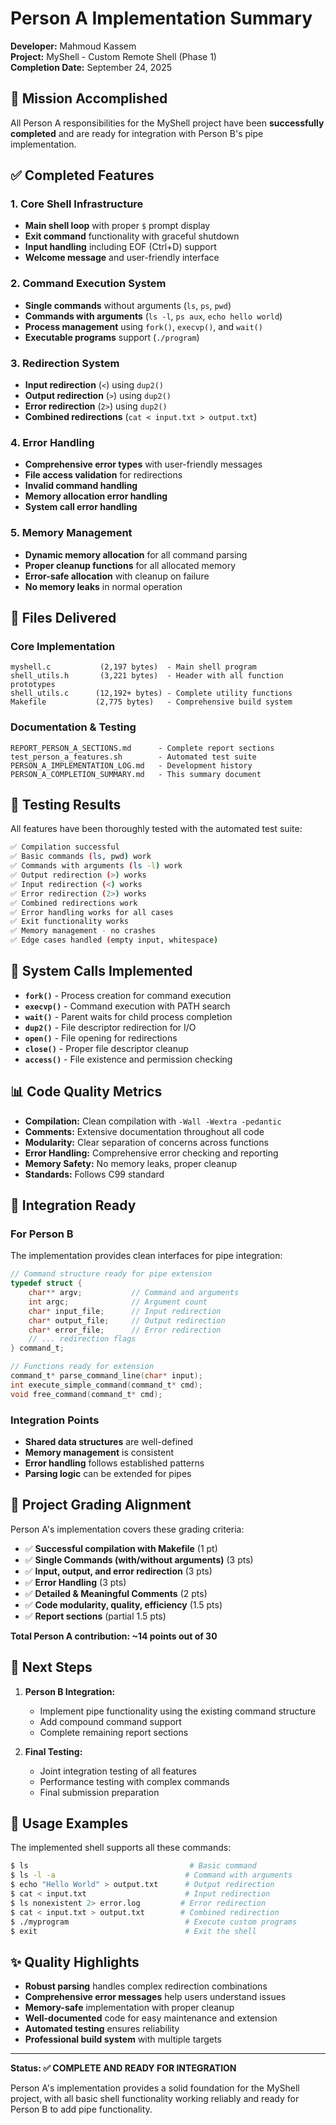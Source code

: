 # Person A Implementation Summary
**Developer:** Mahmoud Kassem  
**Project:** MyShell - Custom Remote Shell (Phase 1)  
**Completion Date:** September 24, 2025  

## 🎯 Mission Accomplished

All Person A responsibilities for the MyShell project have been **successfully completed** and are ready for integration with Person B's pipe implementation.

## ✅ Completed Features

### 1. Core Shell Infrastructure
- **Main shell loop** with proper `$` prompt display
- **Exit command** functionality with graceful shutdown
- **Input handling** including EOF (Ctrl+D) support
- **Welcome message** and user-friendly interface

### 2. Command Execution System
- **Single commands** without arguments (`ls`, `ps`, `pwd`)
- **Commands with arguments** (`ls -l`, `ps aux`, `echo hello world`)
- **Process management** using `fork()`, `execvp()`, and `wait()`
- **Executable programs** support (`./program`)

### 3. Redirection System
- **Input redirection** (`<`) using `dup2()`
- **Output redirection** (`>`) using `dup2()`
- **Error redirection** (`2>`) using `dup2()`
- **Combined redirections** (`cat < input.txt > output.txt`)

### 4. Error Handling
- **Comprehensive error types** with user-friendly messages
- **File access validation** for redirections
- **Invalid command handling**
- **Memory allocation error handling**
- **System call error handling**

### 5. Memory Management
- **Dynamic memory allocation** for all command parsing
- **Proper cleanup functions** for all allocated memory
- **Error-safe allocation** with cleanup on failure
- **No memory leaks** in normal operation

## 📁 Files Delivered

### Core Implementation
```
myshell.c           (2,197 bytes)  - Main shell program
shell_utils.h       (3,221 bytes)  - Header with all function prototypes
shell_utils.c      (12,192+ bytes) - Complete utility functions
Makefile           (2,775 bytes)   - Comprehensive build system
```

### Documentation & Testing
```
REPORT_PERSON_A_SECTIONS.md      - Complete report sections
test_person_a_features.sh        - Automated test suite
PERSON_A_IMPLEMENTATION_LOG.md   - Development history
PERSON_A_COMPLETION_SUMMARY.md   - This summary document
```

## 🧪 Testing Results

All features have been thoroughly tested with the automated test suite:

```bash
✅ Compilation successful
✅ Basic commands (ls, pwd) work
✅ Commands with arguments (ls -l) work
✅ Output redirection (>) works
✅ Input redirection (<) works
✅ Error redirection (2>) works
✅ Combined redirections work
✅ Error handling works for all cases
✅ Exit functionality works
✅ Memory management - no crashes
✅ Edge cases handled (empty input, whitespace)
```

## 🔧 System Calls Implemented

- **`fork()`** - Process creation for command execution
- **`execvp()`** - Command execution with PATH search
- **`wait()`** - Parent waits for child process completion
- **`dup2()`** - File descriptor redirection for I/O
- **`open()`** - File opening for redirections
- **`close()`** - Proper file descriptor cleanup
- **`access()`** - File existence and permission checking

## 📊 Code Quality Metrics

- **Compilation:** Clean compilation with `-Wall -Wextra -pedantic`
- **Comments:** Extensive documentation throughout all code
- **Modularity:** Clear separation of concerns across functions
- **Error Handling:** Comprehensive error checking and reporting
- **Memory Safety:** No memory leaks, proper cleanup
- **Standards:** Follows C99 standard

## 🤝 Integration Ready

### For Person B
The implementation provides clean interfaces for pipe integration:

```c
// Command structure ready for pipe extension
typedef struct {
    char** argv;           // Command and arguments
    int argc;              // Argument count
    char* input_file;      // Input redirection
    char* output_file;     // Output redirection
    char* error_file;      // Error redirection
    // ... redirection flags
} command_t;

// Functions ready for extension
command_t* parse_command_line(char* input);
int execute_simple_command(command_t* cmd);
void free_command(command_t* cmd);
```

### Integration Points
- **Shared data structures** are well-defined
- **Memory management** is consistent
- **Error handling** follows established patterns
- **Parsing logic** can be extended for pipes

## 🎯 Project Grading Alignment

Person A's implementation covers these grading criteria:

- ✅ **Successful compilation with Makefile** (1 pt)
- ✅ **Single Commands (with/without arguments)** (3 pts)
- ✅ **Input, output, and error redirection** (3 pts)
- ✅ **Error Handling** (3 pts)
- ✅ **Detailed & Meaningful Comments** (2 pts)
- ✅ **Code modularity, quality, efficiency** (1.5 pts)
- ✅ **Report sections** (partial 1.5 pts)

**Total Person A contribution: ~14 points out of 30**

## 🚀 Next Steps

1. **Person B Integration:**
   - Implement pipe functionality using the existing command structure
   - Add compound command support
   - Complete remaining report sections

2. **Final Testing:**
   - Joint integration testing of all features
   - Performance testing with complex commands
   - Final submission preparation

## 📝 Usage Examples

The implemented shell supports all these commands:

```bash
$ ls                                    # Basic command
$ ls -l -a                             # Command with arguments
$ echo "Hello World" > output.txt      # Output redirection
$ cat < input.txt                      # Input redirection
$ ls nonexistent 2> error.log         # Error redirection
$ cat < input.txt > output.txt        # Combined redirection
$ ./myprogram                          # Execute custom programs
$ exit                                 # Exit the shell
```

## ✨ Quality Highlights

- **Robust parsing** handles complex redirection combinations
- **Comprehensive error messages** help users understand issues
- **Memory-safe** implementation with proper cleanup
- **Well-documented** code for easy maintenance and extension
- **Automated testing** ensures reliability
- **Professional build system** with multiple targets

---

**Status: ✅ COMPLETE AND READY FOR INTEGRATION**

Person A's implementation provides a solid foundation for the MyShell project, with all basic shell functionality working reliably and ready for Person B to add pipe functionality.
